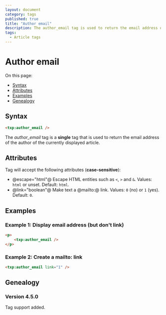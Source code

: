 ```yaml
---
layout: document
category: tags
published: true
title: "Author email"
description: The author_email tag is used to return the email address of the author of the currently displayed article.
tags:
  - Article tags
---
```


# Author email

On this page:

* [Syntax](#user-content-syntax)
* [Attributes](#user-content-attributes)
* [Examples](#user-content-examples)
* [Genealogy](#user-content-genealogy)

## Syntax

```html
<txp:author_email />
```

The *author_email* tag is a __single__ tag that is used to return the email address of the author of the currently displayed article.

## Attributes

Tag will accept the following attributes (**case-sensitive**):

* @escape="html"@
Escape HTML entities such as `<`, `>` and `&`.
Values: `html` or unset.
Default: `html`.
* @link="boolean"@
Make text a @mailto:@ link.
Values: `0` (no) or `1` (yes).
Default: `0`.

## Examples

### Example 1: Display email address (but don't link)

```html
<p>
    <txp:author_email />
</p>
```

### Example 2: Create a mailto: link

```html
<txp:author_email link="1" />
```

## Genealogy

### Version 4.5.0

Tag support added.
